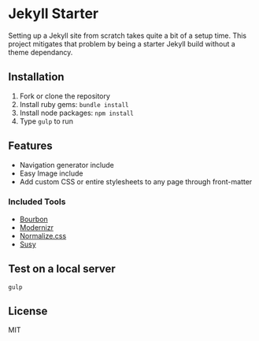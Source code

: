 Jekyll Starter
===

Setting up a Jekyll site from scratch takes quite a bit of a setup time. This project mitigates that problem by being a starter Jekyll build without a theme dependancy.

## Installation

1. Fork or clone the repository
2. Install ruby gems: `bundle install`
3. Install node packages: `npm install`
4. Type `gulp` to run

## Features

- Navigation generator include
- Easy Image include
- Add custom CSS or entire stylesheets to any page through front-matter

### Included Tools

- [Bourbon](http://bourbon.io/)
- [Modernizr](https://modernizr.com/)
- [Normalize.css](https://necolas.github.io/normalize.css/)
- [Susy](http://susy.oddbird.net/)

## Test on a local server

```
gulp
```

## License

MIT